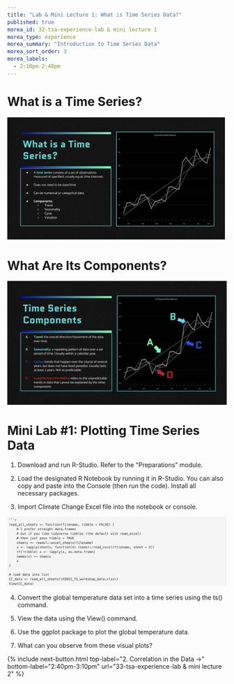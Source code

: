 ```yaml
---
title: "Lab & Mini Lecture 1: What is Time Series Data?"
published: true
morea_id: 32-tsa-experience-lab & mini lecture 1
morea_type: experience
morea_summary: "Introduction to Time Series Data"
morea_sort_order: 3
morea_labels:
  - 2:10pm-2:40pm
---
```


# What is a Time Series?
<img src="Screenshot 2023-12-01 at 1.33.13 AM.png" alt="What is a Time Series slide" width="500"/>

# What Are Its Components?
![Time Series components](<Screenshot 2023-12-01 at 1.33.32 AM.png>)

###

### 


# Mini Lab #1: Plotting Time Series Data
1. Download and run R-Studio. Refer to the "Preparations" module.

2. Load the designated R Notebook by running it in R-Studio. You can also copy and paste into the Console (then run the code). Install all necessary packages.

3. Import Climate Change Excel file into the notebook or console. 

![R Notebook load code](<Screenshot 2023-12-01 at 1.45.01 AM.png>)


4. Convert the global temperature data set into a time series using the ts() command.

5. View the data using the View() command.

6. Use the ggplot package to plot the global temperature data. 

7. What can you observe from these visual plots?




{% include next-button.html
top-label="2. Correlation in the Data ->"
bottom-label="2:40pm-3:10pm"
url="33-tsa-experience-lab & mini lecture 2" %}
